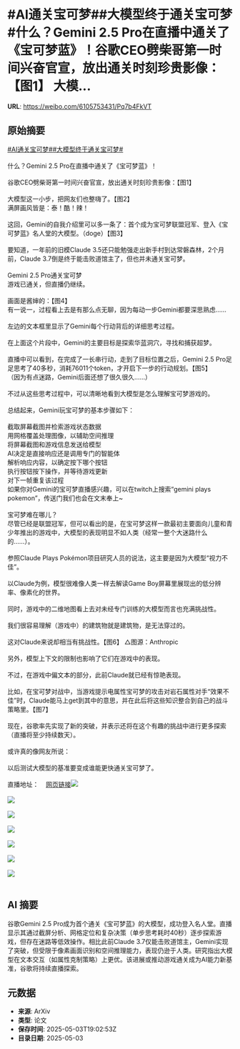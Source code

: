 # #AI通关宝可梦##大模型终于通关宝可梦#什么？Gemini 2.5 Pro在直播中通关了《宝可梦蓝》！谷歌CEO劈柴哥第一时间兴奋官宣，放出通关时刻珍贵影像：【图1】 大模...

**URL**: https://weibo.com/6105753431/Pq7b4FkVT

## 原始摘要

<a href="https://m.weibo.cn/search?containerid=231522type%3D1%26t%3D10%26q%3D%23AI%E9%80%9A%E5%85%B3%E5%AE%9D%E5%8F%AF%E6%A2%A6%23&amp;extparam=%23AI%E9%80%9A%E5%85%B3%E5%AE%9D%E5%8F%AF%E6%A2%A6%23" data-hide=""><span class="surl-text">#AI通关宝可梦#</span></a><a href="https://m.weibo.cn/search?containerid=231522type%3D1%26t%3D10%26q%3D%23%E5%A4%A7%E6%A8%A1%E5%9E%8B%E7%BB%88%E4%BA%8E%E9%80%9A%E5%85%B3%E5%AE%9D%E5%8F%AF%E6%A2%A6%23&amp;extparam=%23%E5%A4%A7%E6%A8%A1%E5%9E%8B%E7%BB%88%E4%BA%8E%E9%80%9A%E5%85%B3%E5%AE%9D%E5%8F%AF%E6%A2%A6%23" data-hide=""><span class="surl-text">#大模型终于通关宝可梦#</span></a><br><br>什么？Gemini 2.5 Pro在直播中通关了《宝可梦蓝》！<br><br>谷歌CEO劈柴哥第一时间兴奋官宣，放出通关时刻珍贵影像：【图1】  <br><br>大模型这一小步，把网友们也整嗨了。【图2】  <br>满屏画风皆是：泰！酷！辣！<br><br>这回，Gemini的自我介绍里可以多一条了：首个成为宝可梦联盟冠军、登入《宝可梦蓝》名人堂的大模型。（doge）【图3】<br><br>要知道，一年前的旧模Claude 3.5还只能勉强走出新手村到达常磐森林，2个月前，Claude 3.7倒是终于能击败道馆主了，但也并未通关宝可梦。<br><br>Gemini 2.5 Pro通关宝可梦  <br>游戏已通关，但直播仍继续。<br><br>画面是酱婶的：【图4】<br>有一说一，过程看上去是有那么点无聊，因为每动一步Gemini都要深思熟虑……<br><br>左边的文本框里显示了Gemini每个行动背后的详细思考过程。<br><br>在上面这个片段中，Gemini的主要目标是探索华蓝洞穴，寻找和捕获超梦。<br><br>直播中可以看到，在完成了一长串行动，走到了目标位置之后，Gemini 2.5 Pro足足思考了40多秒，消耗76011个token，才开启下一步的行动规划。【图5】  <br>（因为有点迷路，Gemini后面还想了很久很久……）<br><br>不过从这些思考过程中，可以清晰地看到大模型是怎么理解宝可梦游戏的。<br><br>总结起来，Gemini玩宝可梦的基本步骤如下：<br><br>截取屏幕截图并检索游戏状态数据  <br>用网格覆盖处理图像，以辅助空间推理  <br>将屏幕截图和游戏信息发送给模型  <br>AI决定是直接响应还是调用专门的智能体  <br>解析响应内容，以确定按下哪个按钮  <br>执行按钮按下操作，并等待游戏更新  <br>对下一帧重复该过程  <br>如果你对Gemini的宝可梦直播感兴趣，可以在twitch上搜索“gemini plays pokemon”，传送门我们也会在文末奉上~<br><br>宝可梦难在哪儿？  <br>尽管已经是联盟冠军，但可以看出的是，在宝可梦这样一款最初主要面向儿童和青少年推出的游戏中，大模型的表现明显不如人类（经常一整个大迷路什么的……）。<br><br>参照Claude Plays Pokémon项目研究人员的说法，这主要是因为大模型“视力不佳”。<br><br>以Claude为例，模型很难像人类一样去解读Game Boy屏幕里展现出的低分辨率、像素化的世界。<br><br>同时，游戏中的二维地图看上去对未经专门训练的大模型而言也充满挑战性。<br><br>我们很容易理解（游戏中）的建筑物就是建筑物，是无法穿过的。<br><br>这对Claude来说却相当有挑战性。【图6】 △图源：Anthropic  <br><br>另外，模型上下文的限制也影响了它们在游戏中的表现。<br><br>不过，在游戏中偏文本的部分，此前Claude就已经有惊艳表现。<br><br>比如，在宝可梦对战中，当游戏提示电属性宝可梦的攻击对岩石属性对手“效果不佳”时，Claude能马上get到其中的意思，并在此后将这些知识整合到自己的战斗策略里。【图7】<br><br>现在，谷歌率先实现了新的突破，并表示还将在这个有趣的挑战中进行更多探索（直播将至少持续数天）。<br><br>或许真的像网友所说：<br><br>以后测试大模型的基准要变成谁能更快通关宝可梦了。<br><br>直播地址：<a href="https://weibo.cn/sinaurl?u=https%3A%2F%2Fwww.twitch.tv%2Fgemini_plays_pokemon" data-hide=""><span class="url-icon"><img style="width: 1rem;height: 1rem" src="https://h5.sinaimg.cn/upload/2015/09/25/3/timeline_card_small_web_default.png" referrerpolicy="no-referrer"></span><span class="surl-text">网页链接</span></a><img style="" src="https://tvax3.sinaimg.cn/large/006Fd7o3ly1i12c6y4l0vg30k00b9kjr.gif" referrerpolicy="no-referrer"><br><br><img style="" src="https://tvax2.sinaimg.cn/large/006Fd7o3ly1i12c6yu3nej30oo0no4az.jpg" referrerpolicy="no-referrer"><br><br><img style="" src="https://tvax2.sinaimg.cn/large/006Fd7o3ly1i12c7cxedwj30oq0bk427.jpg" referrerpolicy="no-referrer"><br><br><img style="" src="https://tvax3.sinaimg.cn/large/006Fd7o3ly1i12c7mulyeg30u00gonpe.gif" referrerpolicy="no-referrer"><br><br><img style="" src="https://tvax4.sinaimg.cn/large/006Fd7o3ly1i12c7ojwe1j30u00gonnr.jpg" referrerpolicy="no-referrer"><br><br><img style="" src="https://tvax1.sinaimg.cn/large/006Fd7o3ly1i12c7rxvbdj30u00r87wh.jpg" referrerpolicy="no-referrer"><br><br><img style="" src="https://tvax3.sinaimg.cn/large/006Fd7o3ly1i12c7v8sa6j30u00gz47j.jpg" referrerpolicy="no-referrer"><br><br>

## AI 摘要

谷歌Gemini 2.5 Pro成为首个通关《宝可梦蓝》的大模型，成功登入名人堂。直播显示其通过截屏分析、网格定位和复杂决策（单步思考耗时40秒）逐步探索游戏，但存在迷路等低效操作。相比此前Claude 3.7仅能击败道馆主，Gemini实现了突破，但受限于像素画面识别和空间推理能力，表现仍逊于人类。研究指出大模型在文本交互（如属性克制策略）上更优。该进展或推动游戏通关成为AI能力新基准，谷歌将持续直播探索。

## 元数据

- **来源**: ArXiv
- **类型**: 论文
- **保存时间**: 2025-05-03T19:02:53Z
- **目录日期**: 2025-05-03
